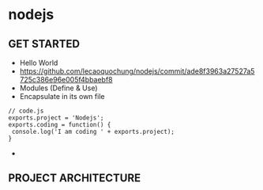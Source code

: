 # nodejs
## GET STARTED
- Hello World
 - https://github.com/lecaoquochung/nodejs/commit/ade8f3963a27527a5725c386e96e005f4bbaebf8
- Modules (Define & Use)
 - Encapsulate in its own file
```
// code.js
exports.project = 'Nodejs';
exports.coding = function() {
 console.log('I am coding ' + exports.project);
}
```
-

## PROJECT ARCHITECTURE
